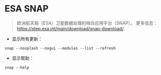 # ESA SNAP

> 欧洲航天局（ESA）卫星数据处理的哨兵应用平台（SNAP）。
> 更多信息：<https://step.esa.int/main/download/snap-download/>.

- 显示所有更新：

`snap --nosplash --nogui --modules --list --refresh`

- 显示帮助：

`snap --help`